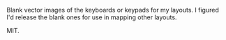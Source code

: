 Blank vector images of the keyboards or keypads for my layouts. I figured I'd release the blank ones for use in mapping other layouts.

MIT.
